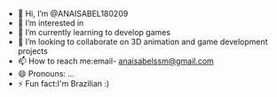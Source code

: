 - 👋 Hi, I’m @ANAISABEL180209
- 👀 I’m interested in 
- 🌱 I’m currently learning to develop games
- 💞️ I’m looking to collaborate on 3D animation and game development projects
- 📫 How to reach me:email- anaisabelssm@gmail.com
- 😄 Pronouns: ...
- ⚡ Fun fact:I'm Brazilian :)

<!---
ANAISABEL180209/ANAISABEL180209 is a ✨ special ✨ repository because its `README.md` (this file) appears on your GitHub profile.
You can click the Preview link to take a look at your changes.
--->
